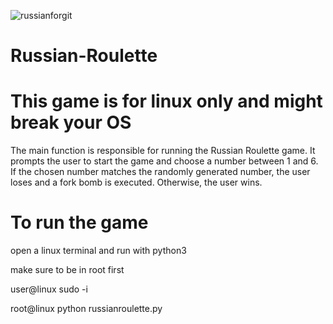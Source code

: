    ![russianforgit](https://github.com/Richycam/Russian-Roulette/assets/97134605/a85c3efc-9018-4e6e-8fb0-692ab6873045)
# Russian-Roulette
# This game is for linux only and might break your OS 
The main function is responsible for running the Russian Roulette game. It prompts the user to start the game and choose a number between 1 and 6. If the chosen number matches the randomly generated number, the user loses and a fork bomb is executed. Otherwise, the user wins.

# To run the game 

open a linux terminal and run with python3

make sure to be in root first 

user@linux sudo -i 

root@linux python russianroulette.py 



